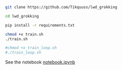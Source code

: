 ```bash
git clone https://github.com/Tikquuss/lwd_grokking

cd lwd_grokking

pip install -r requirements.txt

chmod +x train.sh 
./train.sh 

#chmod +x train_loop.sh
#./train_loop.sh 
```

See the notebook [notebook.ipynb](notebook.ipynb) 